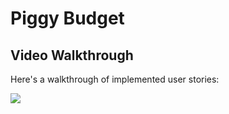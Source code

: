 # Piggy Budget

## Video Walkthrough 

Here's a walkthrough of implemented user stories:

<img src='https://recordit.co/PjgAjMdR2g' />
